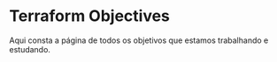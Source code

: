 # Terraform Objectives
Aqui consta a página de todos os objetivos que estamos trabalhando e estudando.